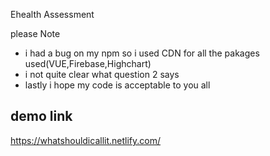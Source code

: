 Ehealth Assessment

please Note 
- i had a bug on my npm so i used CDN for all the pakages used(VUE,Firebase,Highchart)
- i not quite clear what question 2 says
- lastly i hope my code is acceptable to you all

## demo link
https://whatshouldicallit.netlify.com/
